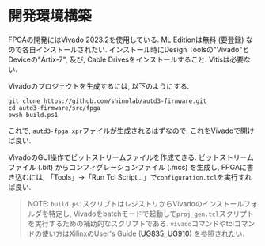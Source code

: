 # 開発環境構築

FPGAの開発にはVivado 2023.2を使用している.
ML Editionは無料 (要登録) なので各自インストールされたい.
インストール時にDesign Toolsの"Vivado"とDeviceの"Artix-7", 及び, Cable Drivesをインストールすること.
Vitisは必要ない.

Vivadoのプロジェクトを生成するには, 以下のようにする.
```ignore
git clone https://github.com/shinolab/autd3-firmware.git
cd autd3-firmware/src/fpga
pwsh build.ps1
```
これで, `autd3-fpga.xpr`ファイルが生成されるはずなので, これをVivadoで開けば良い.

VivadoのGUI操作でビットストリームファイルを作成できる.
ビットストリームファイル (.bit) からコンフィグレーションファイル (.mcs) を生成し, FPGAに書き込むには, 「Tools」→「Run Tcl Script...」で`configuration.tcl`を実行すれば良い.

> NOTE: `build.ps1`スクリプトはレジストリからVivadoのインストールフォルダを特定し, Vivadoをbatchモードで起動して`proj_gen.tcl`スクリプトを実行するための補助的なスクリプトである.
> `vivado`コマンドやtclコマンドの使い方はXilinxのUser's Guide ([UG835](https://docs.amd.com/r/en-US/ug835-vivado-tcl-commands), [UG910](https://docs.amd.com/r/en-US/ug910-vivado-getting-started)) を参照されたい.
